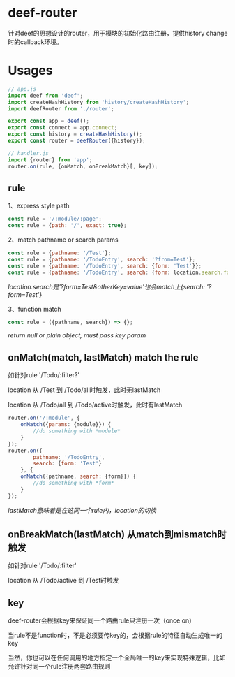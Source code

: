 # deef-router
针对deef的思想设计的router，用于模块的初始化路由注册，提供history change时的callback环境。


# Usages
```js
// app.js
import deef from 'deef';
import createHashHistory from 'history/createHashHistory';
import deefRouter from './router';

export const app = deef();
export const connect = app.connect;
export const history = createHashHistory();
export const router = deefRouter({history});

// handler.js
import {router} from 'app';
router.on(rule, {onMatch, onBreakMatch}[, key]);
```


## rule
1、express style path
```js
const rule = '/:module/:page';
const rule = {path: '/', exact: true};
```

2、match pathname or search params
```js
const rule = {pathname: '/Test'};
const rule = {pathname: '/TodoEntry', search: '?from=Test'};
const rule = {pathname: '/TodoEntry', search: {form: 'Test'}};
const rule = {pathname: '/TodoEntry', search: {form: location.search.form => {}}};
```
*location.search是'?form=Test&otherKey=value'也会match上{search: '?form=Test'}*

3、function match
```js
const rule = ({pathname, search}) => {};
```
*return null or plain object, must pass key param*


## onMatch(match, lastMatch) match the rule
如针对rule '/Todo/:filter?'

location 从 /Test 到 /Todo/all时触发，此时无lastMatch

location 从 /Todo/all 到 /Todo/active时触发，此时有lastMatch
```js
router.on('/:module', {
    onMatch({params: {module}}) {
        //do something with *module*
    }
});
router.on({
        pathname: '/TodoEntry',
        search: {form: 'Test'}
    }, {
    onMatch({pathname, search: {form}}) {
        //do something with *form*
    }
});
```
*lastMatch意味着是在这同一个rule内，location的切换*

## onBreakMatch(lastMatch) 从match到mismatch时触发
如针对rule '/Todo/:filter'

location 从 /Todo/active 到 /Test时触发


## key
deef-router会根据key来保证同一个路由rule只注册一次（once on）

当rule不是function时，不是必须要传key的，会根据rule的特征自动生成唯一的key

当然，你也可以在任何调用的地方指定一个全局唯一的key来实现特殊逻辑，比如允许针对同一个rule注册两套路由规则
